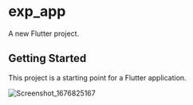 # exp_app

A new Flutter project.

## Getting Started

This project is a starting point for a Flutter application.

![Screenshot_1676825167](https://user-images.githubusercontent.com/125809425/219958840-36bc5fe9-15db-4c7b-89fd-1717e4a4be5a.png)

